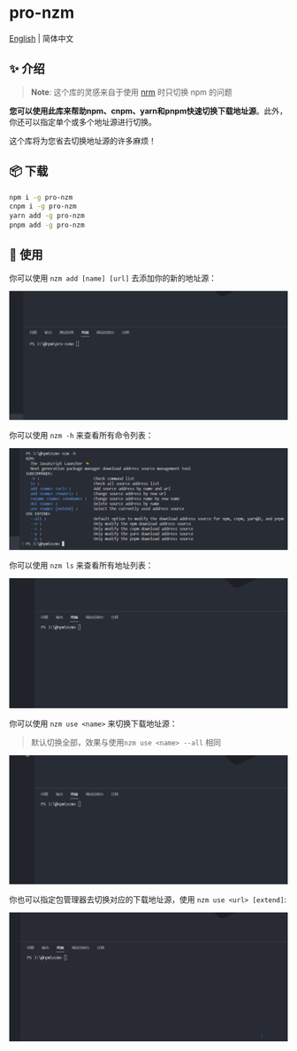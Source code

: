 # pro-nzm

[English](./README.md) | 简体中文

## ✨ 介绍

>   **Note**: 这个库的灵感来自于使用 [nrm](https://www.npmjs.com/package/nrm) 时只切换 npm 的问题

**您可以使用此库来帮助npm、cnpm、yarn和pnpm快速切换下载地址源**。此外，你还可以指定单个或多个地址源进行切换。

这个库将为您省去切换地址源的许多麻烦！



## 📦 下载

```bash
npm i -g pro-nzm
cnpm i -g pro-nzm
yarn add -g pro-nzm 
pnpm add -g pro-nzm
```



## 🔨 使用

你可以使用 `nzm add [name] [url]` 去添加你的新的地址源：

![add](assets/README-zh.assets/add.gif)

你可以使用 `nzm -h` 来查看所有命令列表：

![image-20230801113412830](assets/README-zh.assets/image-20230801113412830.png)

你可以使用 `nzm ls` 来查看所有地址列表：

![ls](assets/README-zh.assets/ls.gif)

你可以使用 `nzm use <name>` 来切换下载地址源：

>   默认切换全部，效果与使用`nzm use <name> --all` 相同

![use](assets/README-zh.assets/use.gif)

你也可以指定包管理器去切换对应的下载地址源，使用  `nzm use <url> [extend]`:

![extend](assets/README-zh.assets/extend.gif)








